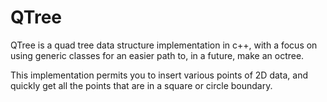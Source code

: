 # QTree

QTree is a quad tree data structure implementation in c++, with a focus on using generic classes for an easier path to, in a future, make an octree.

This implementation permits you to insert various points of 2D data, and quickly get all the points that are in a square or circle boundary.
